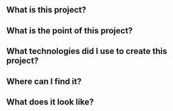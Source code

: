 ## What is this project?


## What is the point of this project?

## What technologies did I use to create this project?


## Where can I find it?


## What does it look like?

